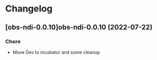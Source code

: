 # Changelog



## [obs-ndi-0.0.10]obs-ndi-0.0.10 (2022-07-22)

### Chore

- Move Dev to incubator and some cleanup
  
  